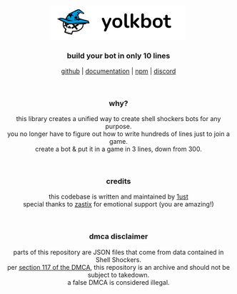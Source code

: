 <div align='center'>
  <picture>
    <source media="(prefers-color-scheme: dark)" srcset="https://raw.githubusercontent.com/yolkorg/yolkdoc/master/img/logo-dark.png">
    <source media="(prefers-color-scheme: light)" srcset="https://raw.githubusercontent.com/yolkorg/yolkdoc/master/img/logo-light.png">
    <img src="https://raw.githubusercontent.com/yolkorg/yolkdoc/master/img/logo-light.png" width="60%">
  </picture>
  <h3>build your bot in only 10 lines</h3>
  <p>
    <a href='https://github.com/yolkorg/yolkbot'>github</a> | 
    <a href='https://yolkbot.xyz'>documentation</a> |
    <a href='https://npmjs.com/yolkbot'>npm</a> |
    <a href='https://discord.gg/VUVRmmCXzN'>discord</a>
  </p>
</div>

<br>

<h3 align='center'>why?</h3>
<p align='center'>
  this library creates a unified way to create shell shockers bots for any purpose.<br>
  you no longer have to figure out how to write hundreds of lines just to join a game.<br>
  create a bot & put it in a game in 3 lines, down from 300.
</p>

<br>

<h3 align='center'>credits</h3>

<p align='center'>
  this codebase is written and maintained by <a href='https://github.com/villainsrule'>1ust</a><br>
  special thanks to <a href='https://zastix.club'>zastix</a> for emotional support (you are amazing!)
</p>

<br>

<h3 align='center'>dmca disclaimer</h3>

<p align='center'>
  parts of this repository are JSON files that come from data contained in Shell Shockers. <br>
  per <a href='https://www.copyright.gov/reports/studies/dmca/sec-104-report-vol-1.pdf'>section 117 of the DMCA</a>, this repository is an archive and should not be subject to takedown. <br>
  a false DMCA is considered illegal.
</p>
